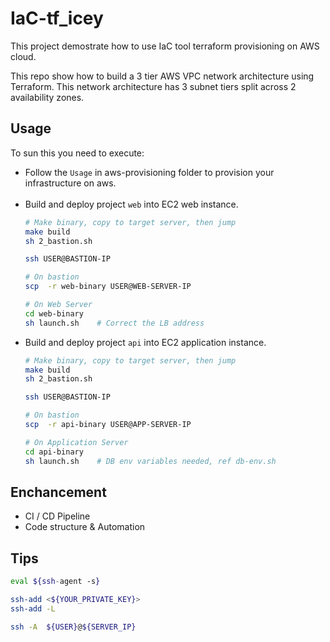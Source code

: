 # IaC-tf_icey
This project demostrate how to use IaC tool terraform provisioning on AWS cloud.

This repo show how to build a 3 tier AWS VPC network architecture using Terraform. This network architecture has 3 subnet tiers split across 2 availability zones. 

## Usage

To sun this you need to execute:

- Follow the `Usage` in aws-provisioning folder to provision your infrastructure on aws.</br></br>
- Build and deploy project `web` into EC2 web instance.
    ```bash
    # Make binary, copy to target server, then jump
    make build
    sh 2_bastion.sh

    ssh USER@BASTION-IP

    # On bastion
    scp  -r web-binary USER@WEB-SERVER-IP

    # On Web Server
    cd web-binary
    sh launch.sh    # Correct the LB address
    ```
- Build and deploy project `api` into EC2 application instance.
    ```bash
    # Make binary, copy to target server, then jump
    make build
    sh 2_bastion.sh

    ssh USER@BASTION-IP

    # On bastion
    scp  -r api-binary USER@APP-SERVER-IP

    # On Application Server
    cd api-binary
    sh launch.sh    # DB env variables needed, ref db-env.sh
    ```

## Enchancement
- CI / CD Pipeline
- Code structure & Automation

## Tips
```bash
eval ${ssh-agent -s}

ssh-add <${YOUR_PRIVATE_KEY}>
ssh-add -L

ssh -A  ${USER}@${SERVER_IP}
```
